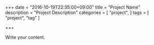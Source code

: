 +++ date = "2016-10-19T22:35:00+09:00" title = "Project Name" description = "Project Description" categories = [ "project", ] tags = [ "project", "tag" ]

+++

Write your content.
